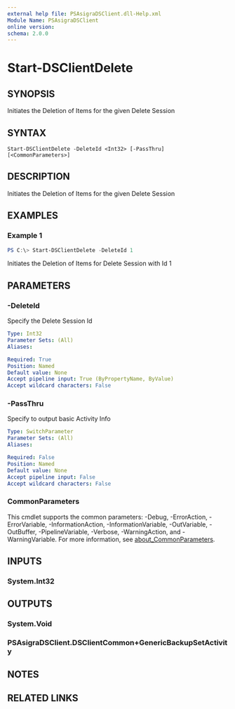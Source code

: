 ```yaml
---
external help file: PSAsigraDSClient.dll-Help.xml
Module Name: PSAsigraDSClient
online version:
schema: 2.0.0
---
```


# Start-DSClientDelete

## SYNOPSIS
Initiates the Deletion of Items for the given Delete Session

## SYNTAX

```
Start-DSClientDelete -DeleteId <Int32> [-PassThru] [<CommonParameters>]
```

## DESCRIPTION
Initiates the Deletion of Items for the given Delete Session

## EXAMPLES

### Example 1
```powershell
PS C:\> Start-DSClientDelete -DeleteId 1
```

Initiates the Deletion of Items for Delete Session with Id 1

## PARAMETERS

### -DeleteId
Specify the Delete Session Id

```yaml
Type: Int32
Parameter Sets: (All)
Aliases:

Required: True
Position: Named
Default value: None
Accept pipeline input: True (ByPropertyName, ByValue)
Accept wildcard characters: False
```

### -PassThru
Specify to output basic Activity Info

```yaml
Type: SwitchParameter
Parameter Sets: (All)
Aliases:

Required: False
Position: Named
Default value: None
Accept pipeline input: False
Accept wildcard characters: False
```

### CommonParameters
This cmdlet supports the common parameters: -Debug, -ErrorAction, -ErrorVariable, -InformationAction, -InformationVariable, -OutVariable, -OutBuffer, -PipelineVariable, -Verbose, -WarningAction, and -WarningVariable. For more information, see [about_CommonParameters](http://go.microsoft.com/fwlink/?LinkID=113216).

## INPUTS

### System.Int32

## OUTPUTS

### System.Void

### PSAsigraDSClient.DSClientCommon+GenericBackupSetActivity

## NOTES

## RELATED LINKS
